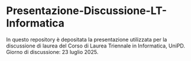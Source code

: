 # Presentazione-Discussione-LT-Informatica
In questo repository è depositata la presentazione utilizzata per la discussione di laurea del Corso di Laurea Triennale in Informatica, UniPD. Giorno di discussione: 23 luglio 2025.
